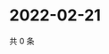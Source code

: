 # 2022-02-21

共 0 条

<!-- BEGIN WEIBO -->
<!-- 最后更新时间 Mon Feb 21 2022 09:58:59 GMT+0800 (China Standard Time) -->

<!-- END WEIBO -->
